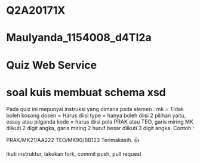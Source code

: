 # Q2A20171X

# Maulyanda_1154008_d4TI2a
# Quiz Web Service
# soal kuis membuat schema xsd

Pada quiz ini mepunyai instruksi yang dimana pada elemen :
mk = Tidak boleh kosong
dosen = Harus diisi
type = hanya boleh diisi 2 pilihan yaitu, essay atau pilganda
kode = harus diisi pola PRAK atau TEO, garis miring MK diikuti 2 digit angka, garis miring 2 huruf besar diikuti 3 digit angka. Contoh :

PRAK/MK21/AA222
TEO/MK90/BB123
Terimakasih. 👍

Ikuti instruktur, lakukan fork, commit push, pull request
